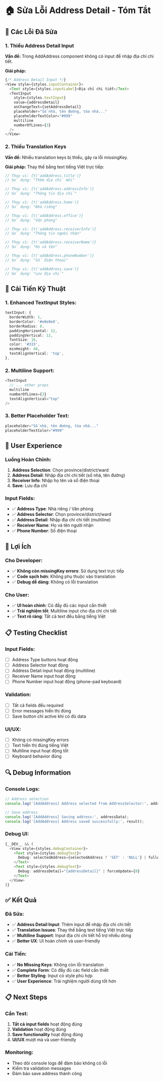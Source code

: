 # 🏠 Sửa Lỗi Address Detail - Tóm Tắt

## 🐛 **Các Lỗi Đã Sửa**

### **1. Thiếu Address Detail Input**
**Vấn đề:** Trong AddAddress component không có input để nhập địa chỉ chi tiết.

**Giải pháp:**
```typescript
{/* Address Detail Input */}
<View style={styles.inputContainer}>
  <Text style={styles.inputLabel}>Địa chỉ chi tiết</Text>
  <TextInput
    style={styles.textInput}
    value={addressDetail}
    onChangeText={setAddressDetail}
    placeholder="Số nhà, tên đường, tòa nhà..."
    placeholderTextColor="#999"
    multiline
    numberOfLines={3}
  />
</View>
```

### **2. Thiếu Translation Keys**
**Vấn đề:** Nhiều translation keys bị thiếu, gây ra lỗi missingKey.

**Giải pháp:** Thay thế bằng text tiếng Việt trực tiếp:
```typescript
// Thay vì: {t('addAddress.title')}
// Sử dụng: "Thêm địa chỉ mới"

// Thay vì: {t('addAddress.addressInfo')}
// Sử dụng: "Thông tin địa chỉ"

// Thay vì: {t('addAddress.home')}
// Sử dụng: "Nhà riêng"

// Thay vì: {t('addAddress.office')}
// Sử dụng: "Văn phòng"

// Thay vì: {t('addAddress.receiverInfo')}
// Sử dụng: "Thông tin người nhận"

// Thay vì: {t('addAddress.receiverName')}
// Sử dụng: "Họ và tên"

// Thay vì: {t('addAddress.phoneNumber')}
// Sử dụng: "Số điện thoại"

// Thay vì: {t('addAddress.save')}
// Sử dụng: "Lưu địa chỉ"
```

## 🔧 **Cải Tiến Kỹ Thuật**

### **1. Enhanced TextInput Styles:**
```typescript
textInput: {
  borderWidth: 1,
  borderColor: '#e0e0e0',
  borderRadius: 8,
  paddingHorizontal: 12,
  paddingVertical: 12,
  fontSize: 16,
  color: '#333',
  minHeight: 48,
  textAlignVertical: 'top',
},
```

### **2. Multiline Support:**
```typescript
<TextInput
  // ... other props
  multiline
  numberOfLines={3}
  textAlignVertical="top"
/>
```

### **3. Better Placeholder Text:**
```typescript
placeholder="Số nhà, tên đường, tòa nhà..."
placeholderTextColor="#999"
```

## 📱 **User Experience**

### **Luồng Hoàn Chỉnh:**
1. **Address Selection**: Chọn province/district/ward
2. **Address Detail**: Nhập địa chỉ chi tiết (số nhà, tên đường)
3. **Receiver Info**: Nhập họ tên và số điện thoại
4. **Save**: Lưu địa chỉ

### **Input Fields:**
- ✅ **Address Type**: Nhà riêng / Văn phòng
- ✅ **Address Selector**: Chọn province/district/ward
- ✅ **Address Detail**: Nhập địa chỉ chi tiết (multiline)
- ✅ **Receiver Name**: Họ và tên người nhận
- ✅ **Phone Number**: Số điện thoại

## 🚀 **Lợi Ích**

### **Cho Developer:**
- ✅ **Không còn missingKey errors**: Sử dụng text trực tiếp
- ✅ **Code sạch hơn**: Không phụ thuộc vào translation
- ✅ **Debug dễ dàng**: Không có lỗi translation

### **Cho User:**
- ✅ **UI hoàn chỉnh**: Có đầy đủ các input cần thiết
- ✅ **Trải nghiệm tốt**: Multiline input cho địa chỉ chi tiết
- ✅ **Text rõ ràng**: Tất cả text đều bằng tiếng Việt

## 📋 **Testing Checklist**

### **Input Fields:**
- [ ] Address Type buttons hoạt động
- [ ] Address Selector hoạt động
- [ ] Address Detail input hoạt động (multiline)
- [ ] Receiver Name input hoạt động
- [ ] Phone Number input hoạt động (phone-pad keyboard)

### **Validation:**
- [ ] Tất cả fields đều required
- [ ] Error messages hiển thị đúng
- [ ] Save button chỉ active khi có đủ data

### **UI/UX:**
- [ ] Không có missingKey errors
- [ ] Text hiển thị đúng tiếng Việt
- [ ] Multiline input hoạt động tốt
- [ ] Keyboard behavior đúng

## 🔍 **Debug Information**

### **Console Logs:**
```typescript
// Address selection
console.log('[AddAddress] Address selected from AddressSelector:', address);

// Save address
console.log('[AddAddress] Saving address:', addressData);
console.log('[AddAddress] Address saved successfully:', result);
```

### **Debug UI:**
```typescript
{__DEV__ && (
  <View style={styles.debugContainer}>
    <Text style={styles.debugText}>
      Debug: selectedAddress={selectedAddress ? 'SET' : 'NULL'} | fullAddress="{selectedAddress?.fullAddress || 'N/A'}"
    </Text>
    <Text style={styles.debugText}>
      Debug: addressDetail="{addressDetail}" | forceUpdate={0}
    </Text>
  </View>
)}
```

## ✅ **Kết Quả**

### **Đã Sửa:**
- ✅ **Address Detail Input**: Thêm input để nhập địa chỉ chi tiết
- ✅ **Translation Issues**: Thay thế bằng text tiếng Việt trực tiếp
- ✅ **Multiline Support**: Input địa chỉ chi tiết hỗ trợ nhiều dòng
- ✅ **Better UX**: UI hoàn chỉnh và user-friendly

### **Cải Tiến:**
- ✅ **No Missing Keys**: Không còn lỗi translation
- ✅ **Complete Form**: Có đầy đủ các field cần thiết
- ✅ **Better Styling**: Input có style phù hợp
- ✅ **User Experience**: Trải nghiệm người dùng tốt hơn

## 📋 **Next Steps**

### **Cần Test:**
1. **Tất cả input fields** hoạt động đúng
2. **Validation** hoạt động đúng
3. **Save functionality** hoạt động đúng
4. **UI/UX** mượt mà và user-friendly

### **Monitoring:**
- Theo dõi console logs để đảm bảo không có lỗi
- Kiểm tra validation messages
- Đảm bảo save address thành công





